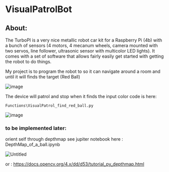 # VisualPatrolBot
## About:
The TurboPI is a very nice metallic robot car kit for a Raspberry Pi (4b) with a bunch of sensors (4 motors, 4 mecanum wheels, camera mounted with two servos, line follower, ultrasonic sensor with multicolor LED lights).
It comes with a set of software that allows fairly easily get started with getting the robot to do things.

My project is to program the robot to so it can navigate around a room and until it will finds the target (Red Ball)

![image](https://github.com/user-attachments/assets/5d9a7d66-eb20-41c7-90b4-b0651535d3c6)

The device will patrol and stop when it finds the input color code is here: 

``Functions\VisualPatrol_find_red_ball.py``

![image](https://github.com/user-attachments/assets/ecc0ca86-dca1-4145-aabb-e4ce3eb5ba64)

### to be implemented later: 
orient self through depthmap see jupiter notebook here : DepthMap_of_a_ball.ipynb

![Untitled](https://github.com/user-attachments/assets/d00250e2-74e8-4a2f-aae7-24957d47fa86)

or : 
https://docs.opencv.org/4.x/dd/d53/tutorial_py_depthmap.html

